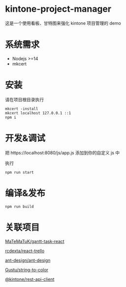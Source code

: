 # kintone-project-manager

这是一个使用看板、甘特图来强化 kintone 项目管理的 demo

# 系统需求

- Nodejs >=14
- mkcert

# 安装

请在项目根目录执行

```console
mkcert -install
mkcert localhost 127.0.0.1 ::1
npm i
```

# 开发&调试

把
https://localhost:8080/js/app.js
添加到你的自定义 js 中

执行

```console
npm run start
```

# 编译&发布

```console
npm run build
```

# 关联项目

[MaTeMaTuK/gantt-task-react](https://github.com/MaTeMaTuK/gantt-task-react)

[rcdexta/react-trello](https://github.com/rcdexta/react-trello)

[ant-design/ant-design](https://github.com/ant-design/ant-design)

[Gustu/string-to-color](https://github.com/Gustu/string-to-color)

[@kintone/rest-api-client](https://github.com/kintone/js-sdk/tree/master/packages/rest-api-client)
